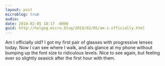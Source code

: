 ```yaml
---
layout: post
microblog: true
audio: 
date: 2018-02-05 18:17 -0000
guid: http://helgeg.micro.blog/2018/02/05/am-i-officially.html
---
```

Am I officially old? I got my first pair of glasses with progressive lenses today. Now I can see where I walk, and als glance at my phone without bumping up the font size to ridiculous levels. Nice to see again, but feeling ever so slightly seasick after the first hour with them. 
